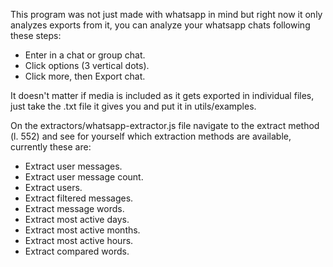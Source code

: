 This program was not just made with whatsapp in mind but right now it only analyzes exports from it, you can analyze your whatsapp chats following these steps:

- Enter in a chat or group chat.
- Click options (3 vertical dots).
- Click more, then Export chat.

It doesn't matter if media is included as it gets exported in individual files, just take the .txt file it gives you and put it in utils/examples.

On the extractors/whatsapp-extractor.js file navigate to the extract method (l. 552) and see for yourself which extraction methods are available, currently these are:

- Extract user messages.
- Extract user message count.
- Extract users.
- Extract filtered messages.
- Extract message words.
- Extract most active days.
- Extract most active months.
- Extract most active hours.
- Extract compared words.
